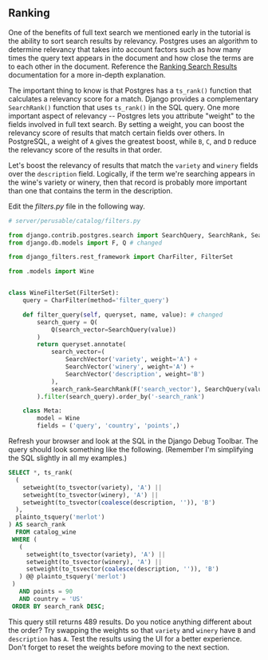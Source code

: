 ## Ranking

One of the benefits of full text search we mentioned early in the tutorial is the ability to sort search results by relevancy. Postgres uses an algorithm to determine relevancy that takes into account factors such as how many times the query text appears in the document and how close the terms are to each other in the document. Reference the [Ranking Search Results](https://www.postgresql.org/docs/12/textsearch-controls.html) documentation for a more in-depth explanation.

The important thing to know is that Postgres has a `ts_rank()` function that calculates a relevancy score for a match. Django provides a complementary `SearchRank()` function that uses `ts_rank()` in the SQL query. One more important aspect of relevancy -- Postgres lets you attribute "weight" to the fields involved in full text search. By setting a weight, you can boost the relevancy score of results that match certain fields over others. In PostgreSQL, a weight of `A` gives the greatest boost, while `B`, `C`, and `D` reduce the relevancy score of the results in that order.

Let's boost the relevancy of results that match the `variety` and `winery` fields over the `description` field. Logically, if the term we're searching appears in the wine's variety or winery, then that record is probably more important than one that contains the term in the description.

Edit the *filters.py* file in the following way.

```python
# server/perusable/catalog/filters.py

from django.contrib.postgres.search import SearchQuery, SearchRank, SearchVector # changed
from django.db.models import F, Q # changed

from django_filters.rest_framework import CharFilter, FilterSet

from .models import Wine


class WineFilterSet(FilterSet):
    query = CharFilter(method='filter_query')

    def filter_query(self, queryset, name, value): # changed
        search_query = Q(
            Q(search_vector=SearchQuery(value))
        )
        return queryset.annotate(
            search_vector=(
                SearchVector('variety', weight='A') + 
                SearchVector('winery', weight='A') +
                SearchVector('description', weight='B')
            ),
            search_rank=SearchRank(F('search_vector'), SearchQuery(value))
        ).filter(search_query).order_by('-search_rank')

    class Meta:
        model = Wine
        fields = ('query', 'country', 'points',)
```

Refresh your browser and look at the SQL in the Django Debug Toolbar. The query should look something like the following. (Remember I'm simplifying the SQL slightly in all my examples.)

```sql
SELECT *, ts_rank(
  (
    setweight(to_tsvector(variety), 'A') ||
    setweight(to_tsvector(winery), 'A') ||
    setweight(to_tsvector(coalesce(description, '')), 'B')
  ),
  plainto_tsquery('merlot')
) AS search_rank
  FROM catalog_wine
 WHERE (
   (
     setweight(to_tsvector(variety), 'A') ||
     setweight(to_tsvector(winery), 'A') ||
     setweight(to_tsvector(coalesce(description, '')), 'B')
   ) @@ plainto_tsquery('merlot')
 )
   AND points = 90
   AND country = 'US'
 ORDER BY search_rank DESC;
```

This query still returns 489 results. Do you notice anything different about the order? Try swapping the weights so that `variety` and `winery` have `B` and `description` has `A`. Test the results using the UI for a better experience. Don't forget to reset the weights before moving to the next section.
